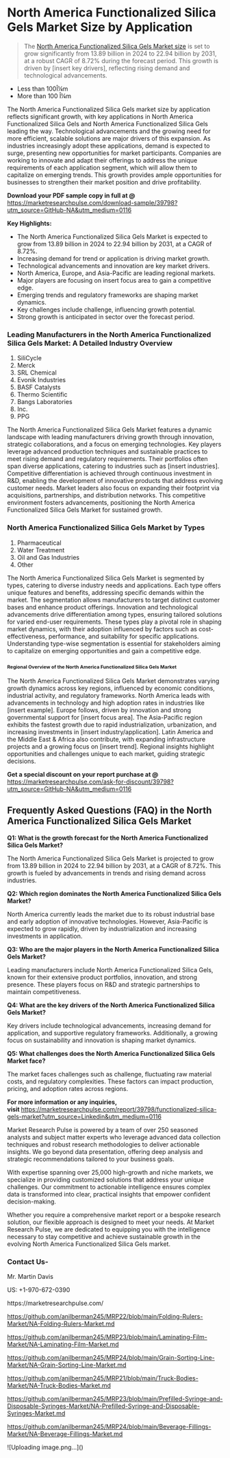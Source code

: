 <h1>North America Functionalized Silica Gels Market&nbsp;Size by Application</h1><blockquote><p>The <a href="https://marketresearchpulse.com/download-sample/39798?utm_source=GitHub-NA&amp;utm_medium=0116">North America Functionalized Silica Gels Market size</a> is set to grow significantly from 13.89 billion in 2024 to 22.94 billion by 2031, at a robust CAGR of 8.72% during the forecast period. This growth is driven by [insert key drivers], reflecting rising demand and technological advancements.</p></blockquote><ul><li>Less than 100Î¼m<li> More than 100 Î¼m</li></ul><p>The North America Functionalized Silica Gels market size by application reflects significant growth, with key applications in North America Functionalized Silica Gels and North America Functionalized Silica Gels leading the way. Technological advancements and the growing need for more efficient, scalable solutions are major drivers of this expansion. As industries increasingly adopt these applications, demand is expected to surge, presenting new opportunities for market participants. Companies are working to innovate and adapt their offerings to address the unique requirements of each application segment, which will allow them to capitalize on emerging trends. This growth provides ample opportunities for businesses to strengthen their market position and drive profitability.</p><p><strong>Download your PDF sample copy in full at @ </strong><a href="https://marketresearchpulse.com/download-sample/39798?utm_source=GitHub-NA&amp;utm_medium=0116">https://marketresearchpulse.com/download-sample/39798?utm_source=GitHub-NA&amp;utm_medium=0116</a></p><p><strong>Key Highlights: </strong></p><ul><li>The North America Functionalized Silica Gels Market is expected to grow from 13.89 billion in 2024 to 22.94 billion by 2031, at a CAGR of 8.72%.</li><li>Increasing demand for trend or application is driving market growth.</li><li>Technological advancements and innovation are key market drivers.</li><li>North America, Europe, and Asia-Pacific are leading regional markets.</li><li>Major players are focusing on insert focus area to gain a competitive edge.</li><li>Emerging trends and regulatory frameworks are shaping market dynamics.</li><li>Key challenges include challenge, influencing growth potential.</li><li>Strong growth is anticipated in sector over the forecast period.</li></ul><h3>Leading Manufacturers in the North America Functionalized Silica Gels Market: A Detailed Industry Overview</h3><ol><li>SiliCycle</li><li>Merck</li><li>SRL Chemical</li><li>Evonik Industries</li><li>BASF Catalysts</li><li>Thermo Scientific</li><li>Bangs Laboratories</li><li>Inc.</li><li>PPG</li></ol><div class="flex max-w-full flex-col flex-grow"><div class="min-h-8 text-message flex w-full flex-col items-end gap-2 whitespace-normal break-words [.text-message+&amp;]:mt-5" dir="auto" data-message-author-role="assistant" data-message-id="fd8432e4-4910-450d-b182-61b7bfb0a01f" data-message-model-slug="gpt-4o"><div class="flex w-full flex-col gap-1 empty:hidden first:pt-[3px]"><div class="markdown prose w-full break-words dark:prose-invert light"><p>The North America Functionalized Silica Gels Market features a dynamic landscape with leading manufacturers driving growth through innovation, strategic collaborations, and a focus on emerging technologies. Key players leverage advanced production techniques and sustainable practices to meet rising demand and regulatory requirements. Their portfolios often span diverse applications, catering to industries such as [insert industries]. Competitive differentiation is achieved through continuous investment in R&amp;D, enabling the development of innovative products that address evolving customer needs. Market leaders also focus on expanding their footprint via acquisitions, partnerships, and distribution networks. This competitive environment fosters advancements, positioning the North America Functionalized Silica Gels Market for sustained growth.</p></div></div></div></div><h3>North America Functionalized Silica Gels Market by Types</h3><ol><li>Pharmaceutical<li> Water Treatment<li> Oil and Gas Industries<li> Other</li></ol><div class="flex max-w-full flex-col flex-grow"><div class="min-h-8 text-message flex w-full flex-col items-end gap-2 whitespace-normal break-words [.text-message+&amp;]:mt-5" dir="auto" data-message-author-role="assistant" data-message-id="084470be-0bb7-4664-bddf-5156b4f41249" data-message-model-slug="gpt-4o-mini"><div class="flex w-full flex-col gap-1 empty:hidden first:pt-[3px]"><div class="markdown prose w-full break-words dark:prose-invert light"><p>The North America Functionalized Silica Gels Market is segmented by types, catering to diverse industry needs and applications. Each type offers unique features and benefits, addressing specific demands within the market. The segmentation allows manufacturers to target distinct customer bases and enhance product offerings. Innovation and technological advancements drive differentiation among types, ensuring tailored solutions for varied end-user requirements. These types play a pivotal role in shaping market dynamics, with their adoption influenced by factors such as cost-effectiveness, performance, and suitability for specific applications. Understanding type-wise segmentation is essential for stakeholders aiming to capitalize on emerging opportunities and gain a competitive edge.</p></div></div></div></div><h3><span style="font-size: 11px;">Regional Overview of the North America Functionalized Silica Gels Market</span></h3><div class="flex max-w-full flex-col flex-grow"><div class="min-h-8 text-message flex w-full flex-col items-end gap-2 whitespace-normal break-words [.text-message+&amp;]:mt-5" dir="auto" data-message-author-role="assistant" data-message-id="e9038762-ce64-4e30-91c9-9bd413514231" data-message-model-slug="gpt-4o-mini"><div class="flex w-full flex-col gap-1 empty:hidden first:pt-[3px]"><div class="markdown prose w-full break-words dark:prose-invert light"><p>The North America Functionalized Silica Gels Market demonstrates varying growth dynamics across key regions, influenced by economic conditions, industrial activity, and regulatory frameworks. North America leads with advancements in technology and high adoption rates in industries like [insert example]. Europe follows, driven by innovation and strong governmental support for [insert focus area]. The Asia-Pacific region exhibits the fastest growth due to rapid industrialization, urbanization, and increasing investments in [insert industry/application]. Latin America and the Middle East &amp; Africa also contribute, with expanding infrastructure projects and a growing focus on [insert trend]. Regional insights highlight opportunities and challenges unique to each market, guiding strategic decisions.</p></div></div></div></div><p><strong>Get a special discount on your report purchase at @ </strong><a href="https://marketresearchpulse.com/ask-for-discount/39798?utm_source=GitHub-NA&amp;utm_medium=0116">https://marketresearchpulse.com/ask-for-discount/39798?utm_source=GitHub-NA&amp;utm_medium=0116</a></p><h2>Frequently Asked Questions (FAQ) in the North America Functionalized Silica Gels Market</h2><p><strong>Q1: What is the growth forecast for the North America Functionalized Silica Gels Market?</strong></p><p>The North America Functionalized Silica Gels Market is projected to grow from 13.89 billion in 2024 to 22.94 billion by 2031, at a CAGR of 8.72%. This growth is fueled by advancements in trends and rising demand across industries.</p><p><strong>Q2: Which region dominates the North America Functionalized Silica Gels Market?</strong></p><p>North America currently leads the market due to its robust industrial base and early adoption of innovative technologies. However, Asia-Pacific is expected to grow rapidly, driven by industrialization and increasing investments in application.</p><p><strong>Q3: Who are the major players in the North America Functionalized Silica Gels Market?</strong></p><p>Leading manufacturers include North America Functionalized Silica Gels, known for their extensive product portfolios, innovation, and strong presence. These players focus on R&amp;D and strategic partnerships to maintain competitiveness.</p><p><strong>Q4: What are the key drivers of the North America Functionalized Silica Gels Market?</strong></p><p>Key drivers include technological advancements, increasing demand for application, and supportive regulatory frameworks. Additionally, a growing focus on sustainability and innovation is shaping market dynamics.</p><p><strong>Q5: What challenges does the North America Functionalized Silica Gels Market face?</strong></p><p>The market faces challenges such as challenge, fluctuating raw material costs, and regulatory complexities. These factors can impact production, pricing, and adoption rates across regions.</p><p><strong>For more information or any inquiries, visit&nbsp;</strong><a href="https://marketresearchpulse.com/report/39798/functionalized-silica-gels-market?utm_source=Linkedin&utm_medium=0116">https://marketresearchpulse.com/report/39798/functionalized-silica-gels-market?utm_source=Linkedin&utm_medium=0116</a></p><p>Market Research Pulse is powered by a team of over 250 seasoned analysts and subject matter experts who leverage advanced data collection techniques and robust research methodologies to deliver actionable insights. We go beyond data presentation, offering deep analysis and strategic recommendations tailored to your business goals.</p><p>With expertise spanning over 25,000 high-growth and niche markets, we specialize in providing customized solutions that address your unique challenges. Our commitment to actionable intelligence ensures complex data is transformed into clear, practical insights that empower confident decision-making.</p><p>Whether you require a comprehensive market report or a bespoke research solution, our flexible approach is designed to meet your needs. At Market Research Pulse, we are dedicated to equipping you with the intelligence necessary to stay competitive and achieve sustainable growth in the evolving North America Functionalized Silica Gels market.</p><h3><strong>Contact Us-</strong></h3><p>Mr. Martin Davis</p><p>US: +1-970-672-0390</p><p>https://marketresearchpulse.com/</p><p><a href="https://github.com/anilberman245/MRP22/blob/main/Folding-Rulers-Market/NA-Folding-Rulers-Market.md">https://github.com/anilberman245/MRP22/blob/main/Folding-Rulers-Market/NA-Folding-Rulers-Market.md</a></p><p><a href="https://github.com/anilberman245/MRP23/blob/main/Laminating-Film-Market/NA-Laminating-Film-Market.md">https://github.com/anilberman245/MRP23/blob/main/Laminating-Film-Market/NA-Laminating-Film-Market.md</a></p><p><a href="https://github.com/anilberman245/MRP24/blob/main/Grain-Sorting-Line-Market/NA-Grain-Sorting-Line-Market.md">https://github.com/anilberman245/MRP24/blob/main/Grain-Sorting-Line-Market/NA-Grain-Sorting-Line-Market.md</a></p><p><a href="https://github.com/anilberman245/MRP21/blob/main/Truck-Bodies-Market/NA-Truck-Bodies-Market.md">https://github.com/anilberman245/MRP21/blob/main/Truck-Bodies-Market/NA-Truck-Bodies-Market.md</a></p><p><a href="https://github.com/anilberman245/MRP23/blob/main/Prefilled-Syringe-and-Disposable-Syringes-Market/NA-Prefilled-Syringe-and-Disposable-Syringes-Market.md">https://github.com/anilberman245/MRP23/blob/main/Prefilled-Syringe-and-Disposable-Syringes-Market/NA-Prefilled-Syringe-and-Disposable-Syringes-Market.md</a></p><p><a href="https://github.com/anilberman245/MRP24/blob/main/Beverage-Fillings-Market/NA-Beverage-Fillings-Market.md">https://github.com/anilberman245/MRP24/blob/main/Beverage-Fillings-Market/NA-Beverage-Fillings-Market.md</a></p>
![Uploading image.png…]()
